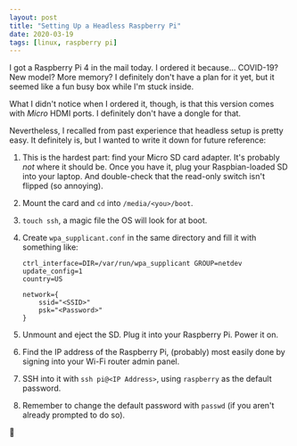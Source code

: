 ```yaml
---
layout: post
title: "Setting Up a Headless Raspberry Pi"
date: 2020-03-19
tags: [linux, raspberry pi]
---
```


I got a Raspberry Pi 4 in the mail today. I ordered it because... COVID-19? New model? More memory? I definitely don't have a plan for it yet, but it seemed like a fun busy box while I'm stuck inside.

What I didn't notice when I ordered it, though, is that this version comes with _Micro_ HDMI ports. I definitely don't have a dongle for that.

Nevertheless, I recalled from past experience that headless setup is pretty easy. It definitely is, but I wanted to write it down for future reference:

1. This is the hardest part: find your Micro SD card adapter. It's probably _not_ where it should be. Once you have it, plug your Raspbian-loaded SD into your laptop. And double-check that the read-only switch isn't flipped (so annoying).
2. Mount the card and `cd` into `/media/<you>/boot`.
3. `touch ssh`, a magic file the OS will look for at boot.
4. Create `wpa_supplicant.conf` in the same directory and fill it with something like:

    ```
    ctrl_interface=DIR=/var/run/wpa_supplicant GROUP=netdev
    update_config=1
    country=US

    network={
        ssid="<SSID>"
        psk="<Password>"
    }
    ```

5. Unmount and eject the SD. Plug it into your Raspberry Pi. Power it on.
6. Find the IP address of the Raspberry Pi, (probably) most easily done by signing into your Wi-Fi router admin panel.
7. SSH into it with `ssh pi@<IP Address>`, using `raspberry` as the default password.
8. Remember to change the default password with `passwd` (if you aren't already prompted to do so).

🥧
